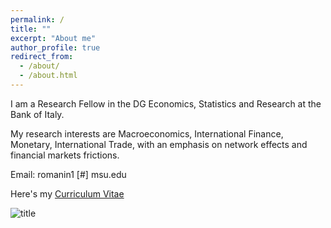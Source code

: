 ```yaml
---
permalink: /
title: ""
excerpt: "About me"
author_profile: true
redirect_from: 
  - /about/
  - /about.html
---
```



I am a Research Fellow in the DG Economics, Statistics and Research at the Bank of Italy.

My research interests are Macroeconomics, International Finance, Monetary, International Trade, with an emphasis on network effects and financial markets frictions. 

Email:  romanin1 [#] msu.edu



Here's my <a href="https://www.dropbox.com/s/ru3au84biy9ah6d/RomaniniCV.pdf?raw=1" target="blank">Curriculum Vitae</a>

![title](images/profile.jpg)

